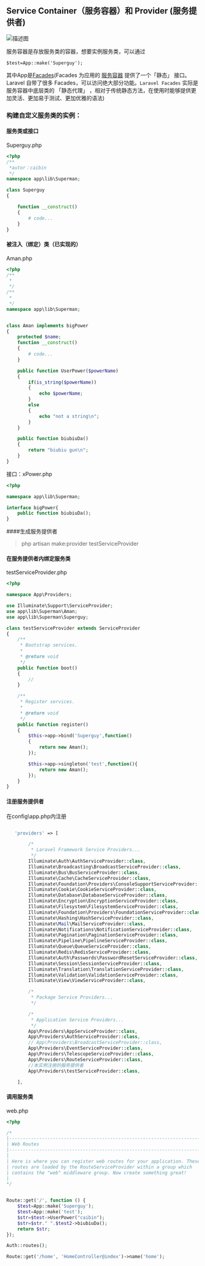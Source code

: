 ## Service Container（服务容器）和 Provider (服务提供者)

![描述图](G:\LaravelLearning\laravelNote\image\serviceContainer&Provider.png)

服务容器是存放服务类的容器，想要实例服务类，可以通过

```php+HTML
$test=App::make('Superguy');
```

其中App是[Facades](https://laravel-china.org/docs/laravel/5.7/facades/2251)(Facades 为应用的 [服务容器](https://laravel-china.org/docs/laravel/5.7/container) 提供了一个「静态」 接口。Laravel 自带了很多 Facades，可以访问绝大部分功能。`Laravel Facades` 实际是服务容器中底层类的 「静态代理」 ，相对于传统静态方法，在使用时能够提供更加灵活、更加易于测试、更加优雅的语法)

### 构建自定义服务类的实例：

#### 服务类或接口

Superguy.php

```php
<?php
/**
 *autor：caibin
 */
namespace app\lib\Superman;

class Superguy
{

    function __construct()
    {
        # code...
    }
}
```

#### 被注入（绑定）类（已实现的）

Aman.php

```php
<?php
/**
 *
 */
/**
 *
 */
namespace app\lib\Superman;


class Aman implements bigPower
{
    protected $name;
    function __construct()
    {
        # code...
    }

    public function UserPower($powerName)
    {
        if(is_string($powerName))
        {
            echo $powerName;
        }
        else
        {
            echo "not a string\n";
        }
    }

    public function biubiuDa()
    {
        return "biubiu gun\n";
    }
}

```

接口：xPower.php

```php
<?php

namespace app\lib\Superman;

interface bigPower{
    public function biubiuDa();
}

```



####生成服务提供者

> php artisan make:provider testServiceProvider

#### 在服务提供者内绑定服务类

testServiceProvider.php

```php
<?php

namespace App\Providers;

use Illuminate\Support\ServiceProvider;
use app\lib\Superman\Aman;
use app\lib\Superman\Superguy;

class testServiceProvider extends ServiceProvider
{
    /**
     * Bootstrap services.
     *
     * @return void
     */
    public function boot()
    {
        //
    }

    /**
     * Register services.
     *
     * @return void
     */
    public function register()
    {
        $this->app->bind('Superguy',function()
        {
            return new Aman();
        });

        $this->app->singleton('test',function(){
            return new Aman();
        });
    }
}
```

#### 注册服务提供者

在config\app.php内注册

```php

   'providers' => [

        /*
         * Laravel Framework Service Providers...
         */
        Illuminate\Auth\AuthServiceProvider::class,
        Illuminate\Broadcasting\BroadcastServiceProvider::class,
        Illuminate\Bus\BusServiceProvider::class,
        Illuminate\Cache\CacheServiceProvider::class,
        Illuminate\Foundation\Providers\ConsoleSupportServiceProvider::class,
        Illuminate\Cookie\CookieServiceProvider::class,
        Illuminate\Database\DatabaseServiceProvider::class,
        Illuminate\Encryption\EncryptionServiceProvider::class,
        Illuminate\Filesystem\FilesystemServiceProvider::class,
        Illuminate\Foundation\Providers\FoundationServiceProvider::class,
        Illuminate\Hashing\HashServiceProvider::class,
        Illuminate\Mail\MailServiceProvider::class,
        Illuminate\Notifications\NotificationServiceProvider::class,
        Illuminate\Pagination\PaginationServiceProvider::class,
        Illuminate\Pipeline\PipelineServiceProvider::class,
        Illuminate\Queue\QueueServiceProvider::class,
        Illuminate\Redis\RedisServiceProvider::class,
        Illuminate\Auth\Passwords\PasswordResetServiceProvider::class,
        Illuminate\Session\SessionServiceProvider::class,
        Illuminate\Translation\TranslationServiceProvider::class,
        Illuminate\Validation\ValidationServiceProvider::class,
        Illuminate\View\ViewServiceProvider::class,

        /*
         * Package Service Providers...
         */

        /*
         * Application Service Providers...
         */
        App\Providers\AppServiceProvider::class,
        App\Providers\AuthServiceProvider::class,
        // App\Providers\BroadcastServiceProvider::class,
        App\Providers\EventServiceProvider::class,
        App\Providers\TelescopeServiceProvider::class,
        App\Providers\RouteServiceProvider::class,
        //本实例注册的服务提供者
        App\Providers\testServiceProvider::class,

    ],
```

#### 调用服务类

web.php

```php
<?php

/*
|--------------------------------------------------------------------------
| Web Routes
|--------------------------------------------------------------------------
|
| Here is where you can register web routes for your application. These
| routes are loaded by the RouteServiceProvider within a group which
| contains the "web" middleware group. Now create something great!
|
*/


Route::get('/', function () {
    $test=App::make('Superguy');
    $test=App::make('test');
    $str=$test->UserPower("caibin");
    $str=$str." ".$test2->biubiuDa();
    return $str;
});

Auth::routes();

Route::get('/home', 'HomeController@index')->name('home');

```


